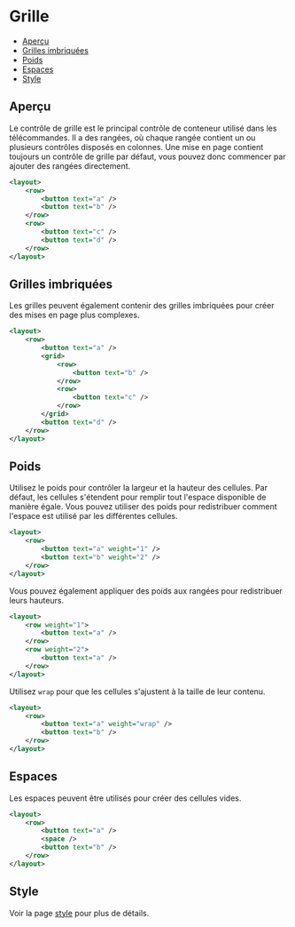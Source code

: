﻿# Grille
* [Aperçu](#aperçu)
* [Grilles imbriquées](#grilles-imbriquées)
* [Poids](#poids)
* [Espaces](#espaces)
* [Style](#style)



## Aperçu
Le contrôle de grille est le principal contrôle de conteneur utilisé dans les télécommandes. Il a des rangées,
où chaque rangée contient un ou plusieurs contrôles disposés en colonnes. Une mise en page contient toujours
un contrôle de grille par défaut, vous pouvez donc commencer par ajouter des rangées directement.

````xml
<layout>
    <row>
        <button text="a" />
        <button text="b" />
    </row>
    <row>
        <button text="c" />
        <button text="d" />
    </row>
</layout>
````



## Grilles imbriquées
Les grilles peuvent également contenir des grilles imbriquées pour créer des mises en page plus complexes.

````xml
<layout>
    <row>
        <button text="a" />
        <grid>
            <row>
                <button text="b" />
            </row>
            <row>
                <button text="c" />
            </row>
        </grid>
        <button text="d" />
    </row>
</layout>
````



## Poids
Utilisez le poids pour contrôler la largeur et la hauteur des cellules. Par défaut, les cellules
s'étendent pour remplir tout l'espace disponible de manière égale. Vous pouvez utiliser des poids pour
redistribuer comment l'espace est utilisé par les différentes cellules.

````xml
<layout>
    <row>
        <button text="a" weight="1" />
        <button text="b" weight="2" />
    </row>
</layout>
````

Vous pouvez également appliquer des poids aux rangées pour redistribuer leurs hauteurs.

````xml
<layout>
    <row weight="1">
        <button text="a" />
    </row>
    <row weight="2">
        <button text="a" />
    </row>
</layout>
````

Utilisez ``wrap`` pour que les cellules s'ajustent à la taille de leur contenu.

````xml
<layout>
    <row>
        <button text="a" weight="wrap" />
        <button text="b" />
    </row>
</layout>
````



## Espaces
Les espaces peuvent être utilisés pour créer des cellules vides.

````xml
<layout>
    <row>
        <button text="a" />
        <space />
        <button text="b" />
    </row>
</layout>
````



## Style
Voir la page [style](../concepts/styling.md) pour plus de détails.


